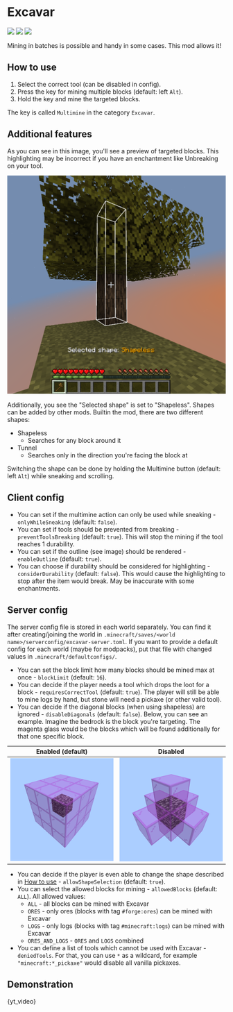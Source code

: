 # Excavar
[![](https://badges.moddingx.org/modrinth/downloads/excavar?style=flat)](https://modrinth.com/mod/excavar)
[![](https://badges.moddingx.org/curseforge/downloads/561528?style=flat)](https://www.curseforge.com/minecraft/mc-mods/excavar)
[![](https://img.shields.io/github/issues-raw/ChaoticTrials/Excavar?style=flat-square)](https://github.com/ChaoticTrials/Excavar)

Mining in batches is possible and handy in some cases. This mod allows it!

## How to use
1. Select the correct tool (can be disabled in config).
2. Press the key for mining multiple blocks (default: left `Alt`).
3. Hold the key and mine the targeted blocks.

The key is called `Multimine` in the category `Excavar`.

## Additional features
As you can see in this image, you'll see a preview of targeted blocks. This highlighting may be incorrect if you have
an enchantment like Unbreaking on your tool.

![](../assets/projects/excavar/highlighting.png)

Additionally, you see the "Selected shape" is set to "Shapeless". Shapes can be added by other mods. Builtin the mod, 
there are two different shapes:

- Shapeless
    - Searches for any block around it
- Tunnel
    - Searches only in the direction you're facing the block at

Switching the shape can be done by holding the Multimine button (default: left `Alt`) while sneaking and scrolling.

## Client config
- You can set if the multimine action can only be used while sneaking - `onlyWhileSneaking` (default: `false`).
- You can set if tools should be prevented from breaking - `preventToolsBreaking` (default: `true`). This will stop the
  mining if the tool reaches 1 durability.
- You can set if the outline (see image) should be rendered - `enableOutline` (default: `true`).
- You can choose if durability should be considered for highlighting - `considerDurability` (default: `false`). This would
  cause the highlighting to stop after the item would break. May be inaccurate with some enchantments.

## Server config
The server config file is stored in each world separately. You can find it after creating/joining the world in
`.minecraft/saves/<world name>/serverconfig/excavar-server.toml`. If you want to provide a default config for each world
(maybe for modpacks), put that file with changed values in `.minecraft/defaultconfigs/`.

- You can set the block limit how many blocks should be mined max at once - `blockLimit` (default: `16`).
- You can decide if the player needs a tool which drops the loot for a block - `requiresCorrectTool` (default: `true`).
  The player will still be able to mine logs by hand, but stone will need a pickaxe (or other valid tool).
- You can decide if the diagonal blocks (when using shapeless) are ignored - `disableDiagonals` (default: `false`).
  Below, you can see an example. Imagine the bedrock is the block you're targeting. The magenta glass would be the 
  blocks which will be found additionally for that one specific block.
  
| Enabled (default)                             | Disabled                                           |
|-----------------------------------------------|----------------------------------------------------|
| ![](../assets/projects/excavar/shapeless.png) | ![](../assets/projects/excavar/easy_shapeless.png) |

- You can decide if the player is even able to change the shape described in [How to use](#how-to-use) - 
  `allowShapeSelection` (default: `true`).
- You can select the allowed blocks for mining - `allowedBlocks` (default: `ALL`). All allowed values:
    - `ALL` - all blocks can be mined with Excavar
    - `ORES` - only ores (blocks with tag `#forge:ores`) can be mined with Excavar
    - `LOGS` - only logs (blocks with tag `#minecraft:logs`) can be mined with Excavar
    - `ORES_AND_LOGS` - `ORES` and `LOGS` combined
- You can define a list of tools which cannot be used with Excavar - `deniedTools`. For that, you can use `*` as a 
  wildcard, for example `"minecraft:*_pickaxe"` would disable all vanilla pickaxes.

## Demonstration

{yt_video}
